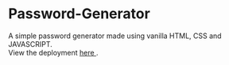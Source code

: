 # Password-Generator

A simple password generator made using vanilla HTML, CSS and JAVASCRIPT.
<br>
View the deployment <a href="https://namansaini1463.github.io/Password-Generator/" target="_blank"> here </a>.
